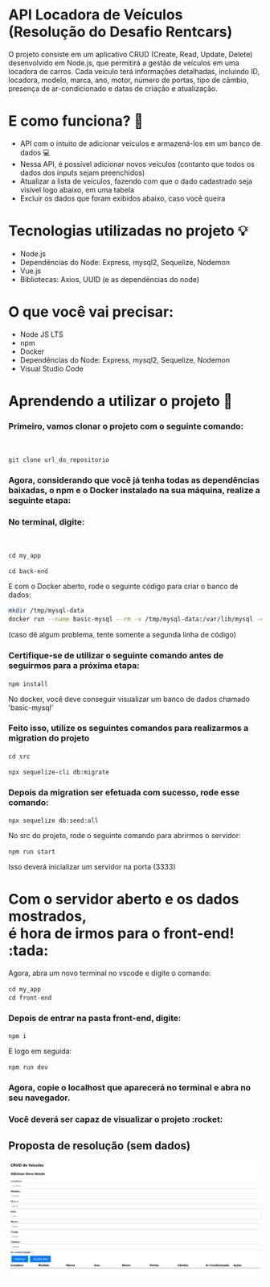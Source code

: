 # API Locadora de Veículos (Resolução do Desafio Rentcars)
 O projeto consiste em um aplicativo CRUD (Create, Read, Update, Delete) desenvolvido em Node.js, que permitirá a gestão de veículos em uma locadora de carros. Cada veículo terá informações detalhadas, incluindo ID, locadora, modelo, marca, ano, motor, número de portas, tipo de câmbio, presença de ar-condicionado e datas de criação e atualização.

# E como funciona? :thinking:

- API com o intuito de adicionar veículos e armazená-los em um banco de dados :computer:
- Nessa API, é possível adicionar novos veículos (contanto que todos os dados dos inputs sejam preenchidos)
- Atualizar a lista de veículos, fazendo com que o dado cadastrado seja visível logo abaixo, em uma tabela
- Excluir os dados que foram exibidos abaixo, caso você queira

# Tecnologias utilizadas no projeto :bulb:
- Node.js
- Dependências do Node: Express, mysql2, Sequelize, Nodemon
- Vue.js
- Bibliotecas: Axios, UUID (e as dependências do node)

# O que você vai precisar:
- Node JS LTS
- npm
- Docker
- Dependências do Node: Express, mysql2, Sequelize, Nodemon
- Visual Studio Code

# Aprendendo a utilizar o projeto :pencil:
<h3>Primeiro, vamos clonar o projeto com o seguinte comando:</h3><br>

`git clone url_do_repositorio`

<h3>Agora, considerando que você já tenha todas as dependências baixadas, o npm e o Docker instalado na sua máquina,
realize a seguinte etapa: </h3>

<h3>No terminal, digite: </h3> <br>

`cd my_app` <br>

`cd back-end` <br>

E com o Docker aberto, rode o seguinte código para criar o banco de dados:

```bash
mkdir /tmp/mysql-data
docker run --name basic-mysql --rm -v /tmp/mysql-data:/var/lib/mysql -e MYSQL_ROOT_PASSWORD=ANSKk08aPEDbFjDO -e MYSQL_DATABASE=testing -p 3307:3306 -it mysql:8.0
```
(caso dê algum problema, tente somente a segunda linha de código)

<h3>Certifique-se de utilizar o seguinte comando antes de seguirmos para a próxima etapa: </h3>

`npm install`

No docker, você deve conseguir visualizar um banco de dados chamado 'basic-mysql' 

<h3>Feito isso, utilize os seguintes comandos para realizarmos a migration do projeto</h3>

`cd src`

`npx sequelize-cli db:migrate`

<h3>Depois da migration ser efetuada com sucesso, rode esse comando: </h3>

`npx sequelize db:seed:all`

No src do projeto, rode o seguinte comando para abrirmos o servidor:<br>


`npm run start`

Isso deverá inicializar um servidor na porta (3333)

<h1>Com o servidor aberto e os dados mostrados, <br> é hora de irmos para o front-end! :tada: </h1>

Agora, abra um novo terminal no vscode e digite o comando:

`cd my_app` <br>
`cd front-end`

<h3>Depois de entrar na pasta front-end, digite: </h3>

`npm i` <br>

E logo em seguida:

`npm run dev`

<h3>Agora, copie o localhost que aparecerá no terminal e abra no seu navegador.
 </h3>
 <h3>Você deverá ser capaz de visualizar o projeto :rocket: </h3>

<h2> Proposta de resolução (sem dados)</h2>

![Minha Imagem](resources_github/api_locadora.png)

  
 
